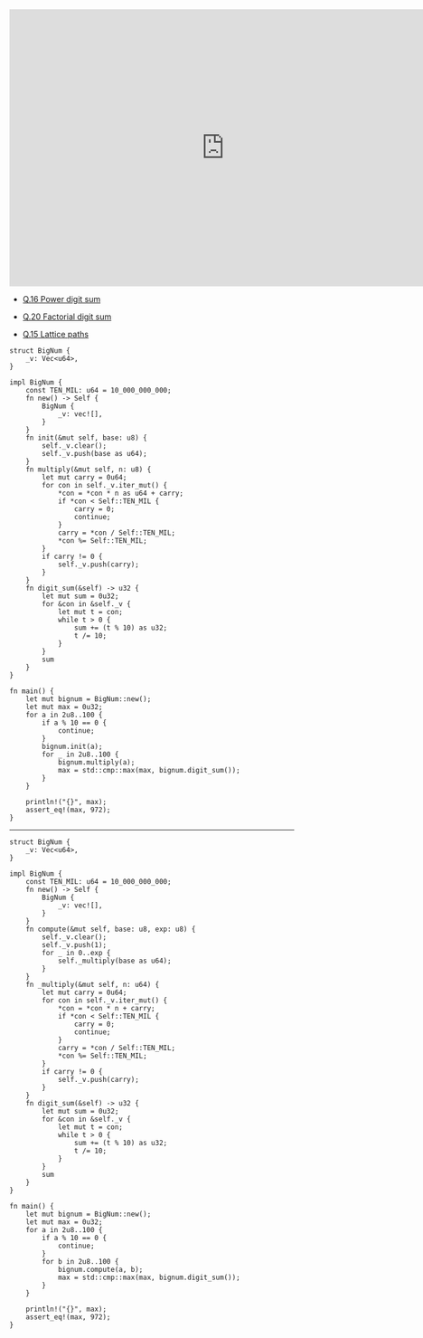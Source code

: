 <html><iframe src="https://docs.google.com/presentation/d/e/2PACX-1vR7I464JKqrkzHHIPmKFN2ApegtPxeFoAgODBEAC3_XPe0DRUh7oiHTCk-P39jiyATQNixD15IG-gxj/embed?start=false&loop=false&delayms=60000" frameborder="0" width="760" height="490" allowfullscreen="true" mozallowfullscreen="true" webkitallowfullscreen="true"></iframe></html>

- [Q.16 Power digit sum](./e16.md)
- [Q.20 Factorial digit sum](./e20.md)

- [Q.15 Lattice paths](./e15.md)

```rust,editable
struct BigNum {
    _v: Vec<u64>,
}

impl BigNum {
    const TEN_MIL: u64 = 10_000_000_000;
    fn new() -> Self {
        BigNum {
            _v: vec![],
        }
    }
    fn init(&mut self, base: u8) {
        self._v.clear();
        self._v.push(base as u64);
    }
    fn multiply(&mut self, n: u8) {
        let mut carry = 0u64;
        for con in self._v.iter_mut() {
            *con = *con * n as u64 + carry;
            if *con < Self::TEN_MIL {
                carry = 0;
                continue;
            }
            carry = *con / Self::TEN_MIL;
            *con %= Self::TEN_MIL;
        }
        if carry != 0 {
            self._v.push(carry);
        }
    }
    fn digit_sum(&self) -> u32 {
        let mut sum = 0u32;
        for &con in &self._v {
            let mut t = con;
            while t > 0 {
                sum += (t % 10) as u32;
                t /= 10;
            }
        }
        sum
    }
}

fn main() {
    let mut bignum = BigNum::new();
    let mut max = 0u32;
    for a in 2u8..100 {
        if a % 10 == 0 {
            continue;
        }
        bignum.init(a);
        for _ in 2u8..100 {
            bignum.multiply(a);
            max = std::cmp::max(max, bignum.digit_sum());
        }
    }

    println!("{}", max);
    assert_eq!(max, 972);
}
```
---
```rust,editable
struct BigNum {
    _v: Vec<u64>,
}

impl BigNum {
    const TEN_MIL: u64 = 10_000_000_000;
    fn new() -> Self {
        BigNum {
            _v: vec![],
        }
    }
    fn compute(&mut self, base: u8, exp: u8) {
        self._v.clear();
        self._v.push(1);
        for _ in 0..exp {
            self._multiply(base as u64);
        }
    }
    fn _multiply(&mut self, n: u64) {
        let mut carry = 0u64;
        for con in self._v.iter_mut() {
            *con = *con * n + carry;
            if *con < Self::TEN_MIL {
                carry = 0;
                continue;
            }
            carry = *con / Self::TEN_MIL;
            *con %= Self::TEN_MIL;
        }
        if carry != 0 {
            self._v.push(carry);
        }
    }
    fn digit_sum(&self) -> u32 {
        let mut sum = 0u32;
        for &con in &self._v {
            let mut t = con;
            while t > 0 {
                sum += (t % 10) as u32;
                t /= 10;
            }
        }
        sum
    }
}

fn main() {
    let mut bignum = BigNum::new();
    let mut max = 0u32;
    for a in 2u8..100 {
        if a % 10 == 0 {
            continue;
        }
        for b in 2u8..100 {
            bignum.compute(a, b);
            max = std::cmp::max(max, bignum.digit_sum());
        }
    }

    println!("{}", max);
    assert_eq!(max, 972);
}
```
